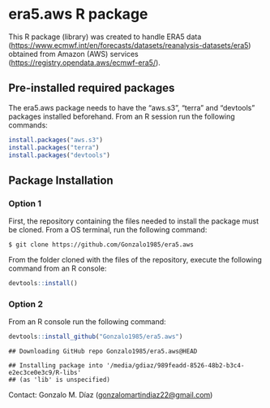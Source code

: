 # era5.aws R package

This R package (library) was created to handle ERA5 data
(<https://www.ecmwf.int/en/forecasts/datasets/reanalysis-datasets/era5>)
obtained from Amazon (AWS) services
(<https://registry.opendata.aws/ecmwf-era5/>).

## Pre-installed required packages

The era5.aws package needs to have the “aws.s3”, “terra” and “devtools”
packages installed beforehand. From an R session run the following
commands:

``` r
install.packages("aws.s3")
install.packages("terra")
install.packages("devtools")
```

## Package Installation

### Option 1

First, the repository containing the files needed to install the package
must be cloned. From a OS terminal, run the following command:

    $ git clone https://github.com/Gonzalo1985/era5.aws

From the folder cloned with the files of the repository, execute the
following command from an R console:

``` r
devtools::install()
```

### Option 2

From an R console run the following command:

``` r
devtools::install_github("Gonzalo1985/era5.aws")
```

    ## Downloading GitHub repo Gonzalo1985/era5.aws@HEAD

    ## Installing package into '/media/gdiaz/989feadd-8526-48b2-b3c4-e2ec3ce0e3c9/R-libs'
    ## (as 'lib' is unspecified)

Contact: Gonzalo M. Díaz (<gonzalomartindiaz22@gmail.com>)
